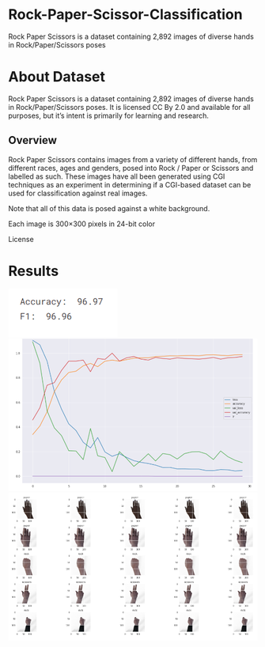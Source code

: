 # Rock-Paper-Scissor-Classification
Rock Paper Scissors is a dataset containing 2,892 images of diverse hands in Rock/Paper/Scissors poses
# About Dataset
Rock Paper Scissors is a dataset containing 2,892 images of diverse hands in Rock/Paper/Scissors poses. It is licensed CC By 2.0 and available for all purposes, but it’s intent is primarily for learning and research.

## Overview
Rock Paper Scissors contains images from a variety of different hands, from different races, ages and genders, posed into Rock / Paper or Scissors and labelled as such. These images have all been generated using CGI techniques as an experiment in determining if a CGI-based dataset can be used for classification against real images.

Note that all of this data is posed against a white background.

Each image is 300×300 pixels in 24-bit color

License
# Results 
![](https://github.com/Abdul-Rehman-Astro/Rock-Paper-Scissor-Classification/blob/main/3.png)
![](https://github.com/Abdul-Rehman-Astro/Rock-Paper-Scissor-Classification/blob/main/2.png)
![](https://github.com/Abdul-Rehman-Astro/Rock-Paper-Scissor-Classification/blob/main/1.png)

